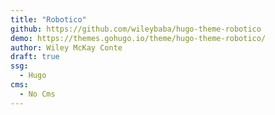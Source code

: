 ```yaml
---
title: "Robotico"
github: https://github.com/wileybaba/hugo-theme-robotico
demo: https://themes.gohugo.io/theme/hugo-theme-robotico/
author: Wiley McKay Conte
draft: true
ssg:
  - Hugo
cms:
  - No Cms
---
```


